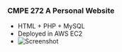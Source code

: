 ### CMPE 272 A Personal Website
* HTML + PHP + MySQL
* Deployed in AWS EC2
* ![Screenshot](https://github.com/xiaoting0524/HTML_PHP_a_Website/blob/master/screen_shot.png)
